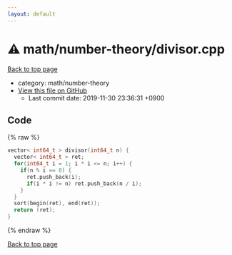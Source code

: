 ```yaml
---
layout: default
---
```


<!-- mathjax config similar to math.stackexchange -->
<script type="text/javascript" async
  src="https://cdnjs.cloudflare.com/ajax/libs/mathjax/2.7.5/MathJax.js?config=TeX-MML-AM_CHTML">
</script>
<script type="text/x-mathjax-config">
  MathJax.Hub.Config({
    TeX: { equationNumbers: { autoNumber: "AMS" }},
    tex2jax: {
      inlineMath: [ ['$','$'] ],
      processEscapes: true
    },
    "HTML-CSS": { matchFontHeight: false },
    displayAlign: "left",
    displayIndent: "2em"
  });
</script>

<script type="text/javascript" src="https://cdnjs.cloudflare.com/ajax/libs/jquery/3.4.1/jquery.min.js"></script>
<script src="https://cdn.jsdelivr.net/npm/jquery-balloon-js@1.1.2/jquery.balloon.min.js" integrity="sha256-ZEYs9VrgAeNuPvs15E39OsyOJaIkXEEt10fzxJ20+2I=" crossorigin="anonymous"></script>
<script type="text/javascript" src="../../../assets/js/copy-button.js"></script>
<link rel="stylesheet" href="../../../assets/css/copy-button.css" />


# :warning: math/number-theory/divisor.cpp
<a href="../../../index.html">Back to top page</a>

* category: math/number-theory
* <a href="{{ site.github.repository_url }}/blob/master/math/number-theory/divisor.cpp">View this file on GitHub</a>
    - Last commit date: 2019-11-30 23:36:31 +0900




## Code
{% raw %}
```cpp
vector< int64_t > divisor(int64_t n) {
  vector< int64_t > ret;
  for(int64_t i = 1; i * i <= n; i++) {
    if(n % i == 0) {
      ret.push_back(i);
      if(i * i != n) ret.push_back(n / i);
    }
  }
  sort(begin(ret), end(ret));
  return (ret);
}

```
{% endraw %}

<a href="../../../index.html">Back to top page</a>

